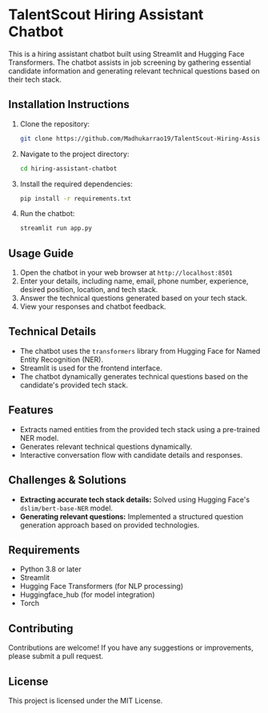 # TalentScout Hiring Assistant Chatbot

This is a hiring assistant chatbot built using Streamlit and Hugging Face Transformers. The chatbot assists in job screening by gathering essential candidate information and generating relevant technical questions based on their tech stack.

## Installation Instructions

1. Clone the repository:
   ```bash
   git clone https://github.com/Madhukarrao19/TalentScout-Hiring-Assistant-Chatbot.git
   ```
2. Navigate to the project directory:
   ```bash
   cd hiring-assistant-chatbot
   ```
3. Install the required dependencies:
   ```bash
   pip install -r requirements.txt
   ```
4. Run the chatbot:
   ```bash
   streamlit run app.py
   ```

## Usage Guide

1. Open the chatbot in your web browser at `http://localhost:8501`
2. Enter your details, including name, email, phone number, experience, desired position, location, and tech stack.
3. Answer the technical questions generated based on your tech stack.
4. View your responses and chatbot feedback.

## Technical Details

* The chatbot uses the `transformers` library from Hugging Face for Named Entity Recognition (NER).
* Streamlit is used for the frontend interface.
* The chatbot dynamically generates technical questions based on the candidate's provided tech stack.

## Features

* Extracts named entities from the provided tech stack using a pre-trained NER model.
* Generates relevant technical questions dynamically.
* Interactive conversation flow with candidate details and responses.

## Challenges & Solutions

* **Extracting accurate tech stack details:** Solved using Hugging Face's `dslim/bert-base-NER` model.
* **Generating relevant questions:** Implemented a structured question generation approach based on provided technologies.

## Requirements

* Python 3.8 or later
* Streamlit
* Hugging Face Transformers (for NLP processing)
* Huggingface_hub (for model integration)
* Torch

## Contributing

Contributions are welcome! If you have any suggestions or improvements, please submit a pull request.

## License

This project is licensed under the MIT License.
